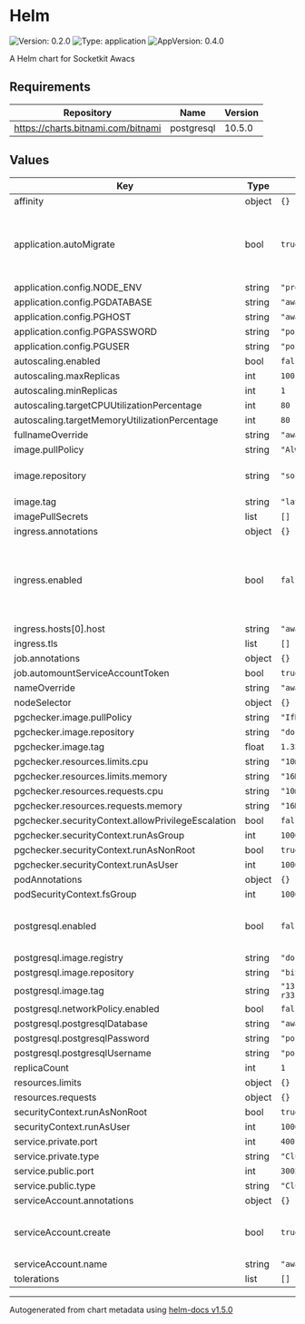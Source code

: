 # Helm

![Version: 0.2.0](https://img.shields.io/badge/Version-0.2.0-informational?style=flat-square) ![Type: application](https://img.shields.io/badge/Type-application-informational?style=flat-square) ![AppVersion: 0.4.0](https://img.shields.io/badge/AppVersion-0.1.2-informational?style=flat-square)

A Helm chart for Socketkit Awacs

## Requirements

| Repository | Name | Version |
|------------|------|---------|
| https://charts.bitnami.com/bitnami | postgresql | 10.5.0 |

## Values

| Key | Type | Default | Description |
|-----|------|---------|-------------|
| affinity | object | `{}` |  |
| application.autoMigrate | bool | `true` | default to true to run migration before every deployment |
| application.config.NODE_ENV | string | `"production"` |  |
| application.config.PGDATABASE | string | `"awacs"` |  |
| application.config.PGHOST | string | `"awacs-postgresql"` |  |
| application.config.PGPASSWORD | string | `"postgres-password"` |  |
| application.config.PGUSER | string | `"postgres"` |  |
| autoscaling.enabled | bool | `false` |  |
| autoscaling.maxReplicas | int | `100` |  |
| autoscaling.minReplicas | int | `1` |  |
| autoscaling.targetCPUUtilizationPercentage | int | `80` |  |
| autoscaling.targetMemoryUtilizationPercentage | int | `80` |  |
| fullnameOverride | string | `"awacs"` |  |
| image.pullPolicy | string | `"Always"` |  |
| image.repository | string | `"socketkit/awacs"` | default docker image |
| image.tag | string | `"latest"` |  |
| imagePullSecrets | list | `[]` |  |
| ingress.annotations | object | `{}` |  |
| ingress.enabled | bool | `false` | default to false to not expose public api, should be true for most cases |
| ingress.hosts[0].host | string | `"awacs.socketkit.com"` |  |
| ingress.tls | list | `[]` |  |
| job.annotations | object | `{}` |  |
| job.automountServiceAccountToken | bool | `true` |  |
| nameOverride | string | `"awacs"` |  |
| nodeSelector | object | `{}` |  |
| pgchecker.image.pullPolicy | string | `"IfNotPresent"` |  |
| pgchecker.image.repository | string | `"docker.io/busybox"` |  |
| pgchecker.image.tag | float | `1.32` |  |
| pgchecker.resources.limits.cpu | string | `"10m"` |  |
| pgchecker.resources.limits.memory | string | `"16Mi"` |  |
| pgchecker.resources.requests.cpu | string | `"10m"` |  |
| pgchecker.resources.requests.memory | string | `"16Mi"` |  |
| pgchecker.securityContext.allowPrivilegeEscalation | bool | `false` |  |
| pgchecker.securityContext.runAsGroup | int | `1000` |  |
| pgchecker.securityContext.runAsNonRoot | bool | `true` |  |
| pgchecker.securityContext.runAsUser | int | `1000` |  |
| podAnnotations | object | `{}` |  |
| podSecurityContext.fsGroup | int | `1000` |  |
| postgresql.enabled | bool | `false` | attaches a postgresql instance to deployment |
| postgresql.image.registry | string | `"docker.io"` |  |
| postgresql.image.repository | string | `"bitnami/postgresql"` |  |
| postgresql.image.tag | string | `"13.3.0-debian-10-r33"` |  |
| postgresql.networkPolicy.enabled | bool | `false` |  |
| postgresql.postgresqlDatabase | string | `"awacs"` |  |
| postgresql.postgresqlPassword | string | `"postgres-password"` |  |
| postgresql.postgresqlUsername | string | `"postgres"` |  |
| replicaCount | int | `1` |  |
| resources.limits | object | `{}` |  |
| resources.requests | object | `{}` |  |
| securityContext.runAsNonRoot | bool | `true` |  |
| securityContext.runAsUser | int | `1000` |  |
| service.private.port | int | `4001` | gRPC port |
| service.private.type | string | `"ClusterIP"` |  |
| service.public.port | int | `3002` | HTTP port |
| service.public.type | string | `"ClusterIP"` |  |
| serviceAccount.annotations | object | `{}` |  |
| serviceAccount.create | bool | `true` | should create a service account |
| serviceAccount.name | string | `"awacs-account"` |  |
| tolerations | list | `[]` |  |

----------------------------------------------
Autogenerated from chart metadata using [helm-docs v1.5.0](https://github.com/norwoodj/helm-docs/releases/v1.5.0)
